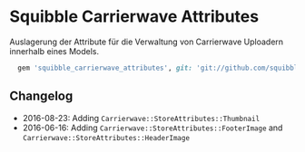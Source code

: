 # Squibble Carrierwave Attributes

Auslagerung der Attribute für die Verwaltung von Carrierwave Uploadern innerhalb eines Models.

```ruby
  gem 'squibble_carrierwave_attributes', git: 'git://github.com/squibbleme/squibble_carrierwave_attributes.git'
```

## Changelog

* 2016-08-23: Adding ```Carrierwave::StoreAttributes::Thumbnail```
* 2016-06-16: Adding ```Carrierwave::StoreAttributes::FooterImage``` and ```Carrierwave::StoreAttributes::HeaderImage```

